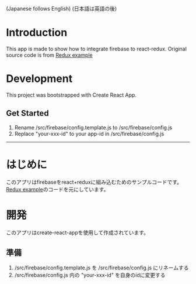 (Japanese follows English)
(日本語は英語の後)

# Introduction
This app is made to show how to integrate firebase to react-redux.
Original source code is from [Redux example](https://redux.js.org/basics/exampletodolist)

# Development
This project was bootstrapped with Create React App.

## Get Started
1. Rename /src/firebase/config.template.js to /src/firebase/config.js
2. Replace "your-xxx-id" to your app-id in /src/firebase/config.js

---------------------------------------
# はじめに
このアプリはfirebaseをreact+reduxに組み込むためのサンプルコードです。
[Redux example](https://redux.js.org/basics/exampletodolist)のコードを元にしています。

# 開発
このアプリはcreate-react-appを使用して作成されています。
## 準備
1. /src/firebase/config.template.js を /src/firebase/config.js にリネームする
2. /src/firebase/config.js 内の "your-xxx-id" を自身のidに変更する
